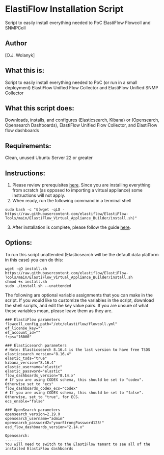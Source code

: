# ElastiFlow Installation Script
Script to easily install everything needed to PoC ElastiFlow Flowcoll and SNMPColl

## Author
[O.J. Wolanyk]

What this is:
----------------
Script to easily install everything needed to PoC (or run in a small deployment) ElastiFlow Unified Flow Collector and ElastiFlow Unified SNMP Collector

What this script does:
----------------
Downloads, installs, and configures (Elasticsearch, Kibana) or (Opensearch, Opensearch Dashboards), ElastiFlow Unified Flow Collector, and ElastiFlow flow dashboards

Requirements:
----------------
Clean, unused Ubuntu Server 22 or greater

Instructions:
----------------
1) Please review prerequisites [here](https://docs.google.com/document/d/18XOxnAdxAW5bcqRRGEEKayJf_ViwYRAG/edit#heading=h.e87xs5ntz4yk). Since you are installing everything from scratch (as opposed to importing a virtual appliance) some instructions will not apply.
2) When ready, run the following command in a terminal shell
```
sudo bash -c "$(wget -qLO - https://raw.githubusercontent.com/elastiflow/ElastiFlow-Tools/main/ElastiFlow_Virtual_Appliance_Builder/install.sh)"
```
3) After installation is complete, please follow the guide [here](https://docs.google.com/document/d/18XOxnAdxAW5bcqRRGEEKayJf_ViwYRAG/edit?usp=sharing&ouid=106934919212917365947&rtpof=true&sd=true).

Options:
----------------

To run this script unattended (Elasticsearch will be the default data platform in this case) you can do this:
```
wget -qO install.sh https://raw.githubusercontent.com/elastiflow/ElastiFlow-Tools/main/ElastiFlow_Virtual_Appliance_Builder/install.sh
chmod +x install.sh
sudo ./install.sh --unattended
```

The following are optional variable assignments that you can make in the script. If you would like to customize the variables in the script, download the shell scripts, and edit the key value pairs. If you are unsure of what these variables mean, please leave them as they are.

```
### ElastiFlow parameters
flowcoll_config_path="/etc/elastiflow/flowcoll.yml"
ef_license_key=""
ef_account_id=""
frps="16000"

### Elasticsearch parameters
# Note: Elasticsearch 8.16.4 is the last version to have free TSDS
elasticsearch_version="8.16.4"
elastic_tsds="true"
kibana_version="8.16.4"
elastic_username="elastic"
elastic_password="elastic"
flow_dashboards_version="8.14.x"
# If you are using CODEX schema, this should be set to "codex". Otherwise set to "ecs"
flow_dashboards_codex_ecs="codex"
# If you are using CODEX schema, this should be set to "false". Otherwise, set to "true", for ECS.
ecs_enable="false"

### OpenSearch parameters
opensearch_version=2.19.0
opensearch_username="admin"
opensearch_password2="yourStrongPassword123!"
osd_flow_dashboards_version="2.14.x"
```

```
Opensearch:
--------
You will need to switch to the ElastiFlow tenant to see all of the installed ElastiFlow dashboards

